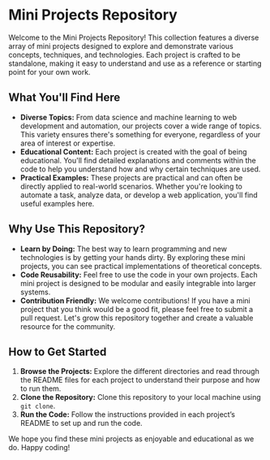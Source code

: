 # Mini Projects Repository

Welcome to the Mini Projects Repository! This collection features a diverse array of mini projects designed to explore and demonstrate various concepts, techniques, and technologies. Each project is crafted to be standalone, making it easy to understand and use as a reference or starting point for your own work.

## What You'll Find Here

- **Diverse Topics:** From data science and machine learning to web development and automation, our projects cover a wide range of topics. This variety ensures there's something for everyone, regardless of your area of interest or expertise.
- **Educational Content:** Each project is created with the goal of being educational. You'll find detailed explanations and comments within the code to help you understand how and why certain techniques are used.
- **Practical Examples:** These projects are practical and can often be directly applied to real-world scenarios. Whether you're looking to automate a task, analyze data, or develop a web application, you'll find useful examples here.

## Why Use This Repository?

- **Learn by Doing:** The best way to learn programming and new technologies is by getting your hands dirty. By exploring these mini projects, you can see practical implementations of theoretical concepts.
- **Code Reusability:** Feel free to use the code in your own projects. Each mini project is designed to be modular and easily integrable into larger systems.
- **Contribution Friendly:** We welcome contributions! If you have a mini project that you think would be a good fit, please feel free to submit a pull request. Let's grow this repository together and create a valuable resource for the community.

## How to Get Started

1. **Browse the Projects:** Explore the different directories and read through the README files for each project to understand their purpose and how to run them.
2. **Clone the Repository:** Clone this repository to your local machine using `git clone`.
3. **Run the Code:** Follow the instructions provided in each project’s README to set up and run the code.

We hope you find these mini projects as enjoyable and educational as we do. Happy coding!
